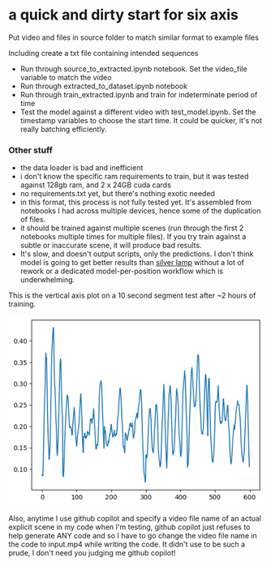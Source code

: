 # a quick and dirty start for six axis

Put video and files in source folder to match similar format to example files

Including create a txt file containing intended sequences

* Run through source_to_extracted.ipynb notebook. Set the video_file variable to match the video
* Run through extracted_to_dataset.ipynb notebook
* Run through train_extracted.ipynb and train for indeterminate period of time
* Test the model against a different video with test_model.ipynb. Set the timestamp variables to choose the start time. It could be quicker, it's not really batching efficiently.

### Other stuff
* the data loader is bad and inefficient
* i don't know the specific ram requirements to train, but it was tested against 128gb ram, and 2 x 24GB cuda cards
* no requirements.txt yet, but there's nothing exotic needed
* in this format, this process is not fully tested yet. It's assembled from notebooks I had across multiple devices, hence some of the duplication of files.
* it should be trained against multiple scenes (run through the first 2 notebooks multiple times for multiple files). If you try train against a subtle or inaccurate scene, it will produce bad results.
* It's slow, and doesn't output scripts, only the predictions. I don't think model is going to get better results than [silver lamp](https://github.com/herpaderpapotato/silver-lamp) without a lot of rework or a dedicated model-per-position workflow which is underwhelming.


This is the vertical axis plot on a 10 second segment test after ~2 hours of training.

![alt text](example_axis_plot.png)


Also, anytime I use github copilot and specify a video file name of an actual explicit scene in my code when I'm testing, github copilot just refuses to help generate ANY code and so I have to go change the video file name in the code to input.mp4 while writing the code. It didn't use to be such a prude, I don't need you judging me github copilot!
